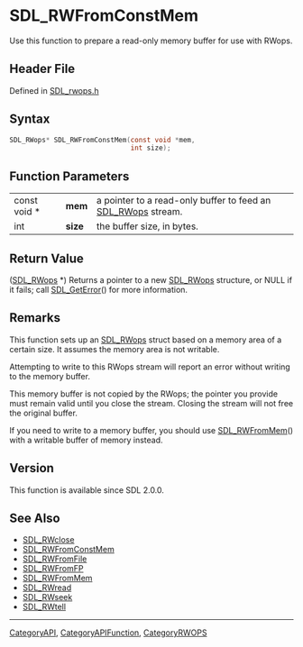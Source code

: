 # SDL_RWFromConstMem

Use this function to prepare a read-only memory buffer for use with RWops.

## Header File

Defined in [SDL_rwops.h](https://github.com/libsdl-org/SDL/blob/SDL2/include/SDL_rwops.h)

## Syntax

```c
SDL_RWops* SDL_RWFromConstMem(const void *mem,
                              int size);
```

## Function Parameters

|              |          |                                                                           |
| ------------ | -------- | ------------------------------------------------------------------------- |
| const void * | **mem**  | a pointer to a read-only buffer to feed an [SDL_RWops](SDL_RWops) stream. |
| int          | **size** | the buffer size, in bytes.                                                |

## Return Value

([SDL_RWops](SDL_RWops) *) Returns a pointer to a new
[SDL_RWops](SDL_RWops) structure, or NULL if it fails; call
[SDL_GetError](SDL_GetError)() for more information.

## Remarks

This function sets up an [SDL_RWops](SDL_RWops) struct based on a memory
area of a certain size. It assumes the memory area is not writable.

Attempting to write to this RWops stream will report an error without
writing to the memory buffer.

This memory buffer is not copied by the RWops; the pointer you provide must
remain valid until you close the stream. Closing the stream will not free
the original buffer.

If you need to write to a memory buffer, you should use
[SDL_RWFromMem](SDL_RWFromMem)() with a writable buffer of memory instead.

## Version

This function is available since SDL 2.0.0.

## See Also

- [SDL_RWclose](SDL_RWclose)
- [SDL_RWFromConstMem](SDL_RWFromConstMem)
- [SDL_RWFromFile](SDL_RWFromFile)
- [SDL_RWFromFP](SDL_RWFromFP)
- [SDL_RWFromMem](SDL_RWFromMem)
- [SDL_RWread](SDL_RWread)
- [SDL_RWseek](SDL_RWseek)
- [SDL_RWtell](SDL_RWtell)

----
[CategoryAPI](CategoryAPI), [CategoryAPIFunction](CategoryAPIFunction), [CategoryRWOPS](CategoryRWOPS)

